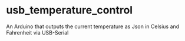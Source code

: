 # usb_temperature_control
An Arduino that outputs the current temperature as Json in Celsius and Fahrenheit via USB-Serial
